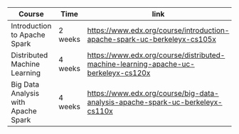| Course   | Time | link |
|-----------|----------|---------------|
|Introduction to Apache Spark    | 2 weeks   |https://www.edx.org/course/introduction-apache-spark-uc-berkeleyx-cs105x
|Distributed Machine Learning   | 4 weeks   |https://www.edx.org/course/distributed-machine-learning-apache-uc-berkeleyx-cs120x
|Big Data Analysis with Apache Spark| 4 weeks|https://www.edx.org/course/big-data-analysis-apache-spark-uc-berkeleyx-cs110x